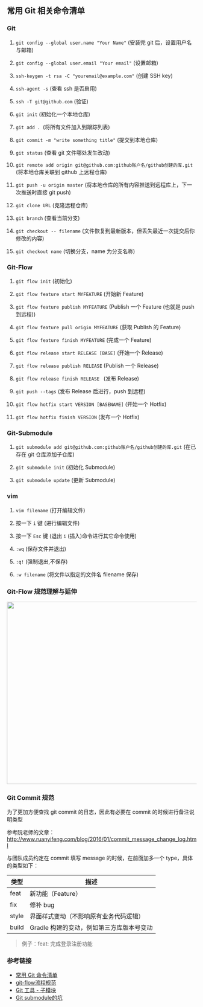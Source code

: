 ## 常用 Git 相关命令清单

### Git

1. `git config --global user.name "Your Name"` (安装完 git 后，设置用户名与邮箱)

2. `git config --global user.email "Your email"` (设置邮箱)

3. `ssh-keygen -t rsa -C "youremail@example.com"` (创建 SSH key)

4. `ssh-agent -s` (查看 ssh 是否启用)

5. `ssh -T git@github.com` (验证)

6. `git init` (初始化一个本地仓库)

7. `git add . `(将所有文件加入到跟踪列表)

8. `git commit -m "write something title"` (提交到本地仓库)

9. `git status` (查看 git 文件哪处发生改动)

10. `git remote add origin git@github.com:github账户名/github创建的库.git` (将本地仓库关联到 github 上远程仓库)

11. `git push -u origin master` (将本地仓库的所有内容推送到远程库上，下一次推送时直接 git push)

12. `git clone URL` (克隆远程仓库)

13. `git branch` (查看当前分支)

15. `git checkout -- filename` (文件恢复到最新版本，但丢失最近一次提交后你修改的内容)

16. `git checkout name` (切换分支，name 为分支名称)

### Git-Flow

1. `git flow init` (初始化)

2. `git flow feature start MYFEATURE` (开始新 Feature)

3. `git flow feature publish MYFEATURE` (Publish 一个 Feature (也就是 push 到远程))

4. `git flow feature pull origin MYFEATURE` (获取 Publish 的 Feature)

5. `git flow feature finish MYFEATURE` (完成一个 Feature)

6. `git flow release start RELEASE [BASE]` (开始一个 Release)

7. `git flow release publish RELEASE` (Publish 一个 Release)

8. `git flow release finish RELEASE ` (发布 Release)

9. `git push --tags` (发布 Release 后进行，push 到远程)

10. `git flow hotfix start VERSION [BASENAME]` (开始一个 Hotfix)

11. `git flow hotfix finish VERSION` (发布一个 Hotfix)


### Git-Submodule

1. `git submodule add git@github.com:github账户名/github创建的库.git` (在已存在 git 仓库添加子仓库)

2. `git submodule init` (初始化 Submodule)

3. `git submodule update` (更新 Submodule)

### vim

1. `vim filename` (打开编辑文件)

2. 按一下 `i` 键 (进行编辑文件)

3. 按一下 `Esc` 键 (退出 `i` (插入)命令进行其它命令使用)

4. `:wq` (保存文件并退出)

5. `:q!` (强制退出,不保存)

6. `:w filename` (将文件以指定的文件名 filename 保存)

### Git-Flow 规范理解与延伸

<img src="assets/03-1.png" width="722px" height="483px" />

### Git Commit 规范

为了更加方便查找 git commit 的日志，因此有必要在 commit 的时候进行备注说明类型  

参考阮老师的文章：http://www.ruanyifeng.com/blog/2016/01/commit_message_change_log.html  

与团队成员约定在 commit 填写 message 的时候，在前面加多一个 type，具体的类型如下：

类型 | 描述
----|----
feat | 新功能（Feature）
fix | 修补 bug
style | 界面样式变动（不影响原有业务代码逻辑）
build | Gradle 构建的变动，例如第三方库版本号变动

> 例子：feat: 完成登录注册功能

### 参考链接

* [常用 Git 命令清单](http://www.ruanyifeng.com/blog/2015/12/git-cheat-sheet.html)
* [git-flow流程规范](https://www.zybuluo.com/Roy270490837/note/835720)
* [Git 工具 - 子模块](https://git-scm.com/book/zh/v2/Git-%E5%B7%A5%E5%85%B7-%E5%AD%90%E6%A8%A1%E5%9D%97)
* [Git submodule的坑](http://blog.devtang.com/2013/05/08/git-submodule-issues/)

